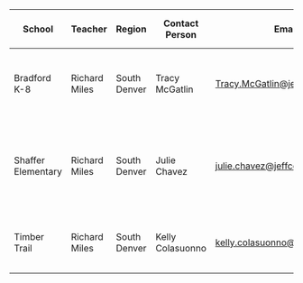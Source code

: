 | School             | Teacher       | Region       | Contact Person   | Email                           | Day      | Time         | Start Date | Midpoint | End Date | No Class Dates                                    | Single Class Dates | Makeup Dates    |
|--------------------|---------------|--------------|------------------|---------------------------------|----------|--------------|------------|----------|----------|---------------------------------------------------|--------------------|-----------------|
| Bradford K-8       | Richard Miles | South Denver | Tracy McGatlin   | Tracy.McGatlin@jeffco.k12.co.us | Friday   | 3:50–4:50 PM | 8/29       | 1/9      | 5/22     | 9/19, 10/10, 11/28, 12/26, 1/2, 3/27              | 4/10, 5/15         | 2/13, 4/24, 5/1 |
| Shaffer Elementary | Richard Miles | South Denver | Julie Chavez     | julie.chavez@jeffco.k12.co.us   | Monday   | 2:35–3:35 PM | 8/25       | 1/12     | 5/11     | 9/1, 10/13, 11/24, 12/22, 12/29, 1/19, 2/16, 3/23 | 4/13, 5/11         | 1/5             |
| Timber Trail       | Richard Miles | South Denver | Kelly Colasuonno | kelly.colasuonno@dcsdk12.org    | Thursday | 7:30–8:20 AM | 9/4        | 1/8      | 5/21     | 10/16, 11/27, 12/25, 1/1, 3/19                    | 4/30, 5/21         |                 |
